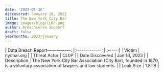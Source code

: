 ```yaml
---
date: '2023-01-16'
discovered: January 16, 2023
title: The New York City Bar
image: images/blog/CL0P.png
author: Breachsense Support
draft: false
yearmonths: 2023/january
---
```


| Data Breach Report------------:     |:-------------:    | :-----:|
| Victim      | nycbar.org      | 
| Threat Actor      | CL0P      | 
| Date Discovered      | Jan 16, 2023      | 
| Description      | The New York City Bar Association (City Bar), founded in 1870, is a voluntary association of lawyers and law students.      | 
| Leak Size      | 1.8TB      | 

